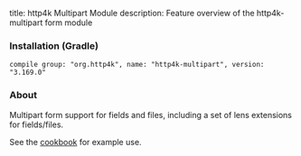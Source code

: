 title: http4k Multipart Module
description: Feature overview of the http4k-multipart form module

### Installation (Gradle)
```compile group: "org.http4k", name: "http4k-multipart", version: "3.169.0"```

### About

Multipart form support for fields and files, including a set of lens extensions for fields/files.

See the [cookbook](/cookbook/multipart_forms/) for example use.
